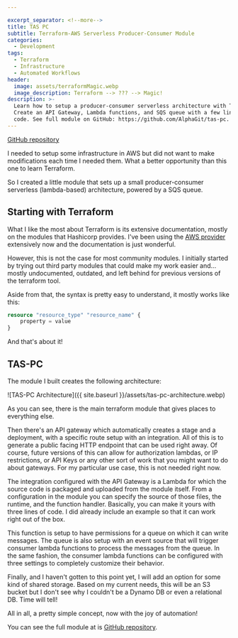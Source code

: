 ```yaml
---

excerpt_separator: <!--more-->
title: TAS PC
subtitle: Terraform-AWS Serverless Producer-Consumer Module
categories:
  - Development
tags:
  - Terraform
  - Infrastructure
  - Automated Workflows
header:
  image: assets/terraformMagic.webp
  image_description: Terraform --> ??? --> Magic!
description: >-
  Learn how to setup a producer-consumer serverless architecture with Terraform.
  Create an API Gateway, Lambda functions, and SQS queue with a few lines of
  code. See full module on GitHub: https://github.com/AlphaGit/tas-pc.
---
```




[GitHub repository](https://github.com/AlphaGit/tas-pc)

I needed to setup some infrastructure in AWS but did not want to make modifications each time I needed them. What a better opportunity than this one to learn Terraform.

So I created a little module that sets up a small producer-consumer serverless (lambda-based) architecture, powered by a SQS queue.

<!--more-->

## Starting with Terraform

What I like the most about Terraform is its extensive documentation, mostly on the modules that Hashicorp provides. I've been using the [AWS provider](https://registry.terraform.io/providers/hashicorp/aws/latest/docs) extensively now and the documentation is just wonderful.

However, this is not the case for most community modules. I initially started by trying out third party modules that could make my work easier and... mostly undocumented, outdated, and left behind for previous versions of the terraform tool.

Aside from that, the syntax is pretty easy to understand, it mostly works like this:

```terraform
resource "resource_type" "resource_name" {
    property = value
}
```

And that's about it!

## TAS-PC

The module I built creates the following architecture:

![TAS-PC Architecture]({{ site.baseurl }}/assets/tas-pc-architecture.webp)

As you can see, there is the main terraform module that gives places to everything else.

Then there's an API gateway which automatically creates a stage and a deployment, with a specific route setup with an integration. All of this is to generate a public facing HTTP endpoint that can be used right away. Of course, future versions of this can allow for authorization lambdas, or IP restrictions, or API Keys or any other sort of work that you might want to do about gateways. For my particular use case, this is not needed right now.

The integration configured with the API Gateway is a Lambda for which the source code is packaged and uploaded from the module itself. From a configuration in the module you can specify the source of those files, the runtime, and the function handler. Basically, you can make it yours with three lines of code. I did already include an example so that it can work right out of the box.

This function is setup to have permissions for a queue on which it can write messages. The queue is also setup with an event source that will trigger consumer lambda functions to process the messages from the queue. In the same fashion, the consumer lambda functions can be configured with three settings to completely customize their behavior.

Finally, and I haven't gotten to this point yet, I will add an option for some kind of shared storage. Based on my current needs, this will be an S3 bucket but I don't see why I couldn't be a Dynamo DB or even a relational DB. Time will tell!

All in all, a pretty simple concept, now with the joy of automation!

You can see the full module at is [GitHub repository](https://github.com/AlphaGit/tas-pc).